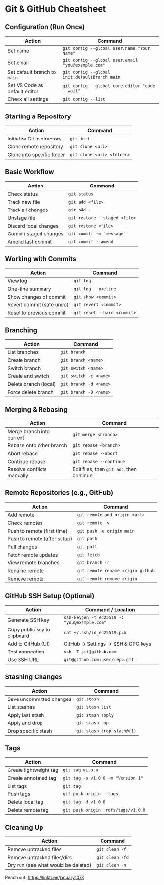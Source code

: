 # Git & GitHub Cheatsheet

## Configuration (Run Once)

| Action                        | Command                                            |
| ----------------------------- | -------------------------------------------------- |
| Set name                      | `git config --global user.name "Your Name"`        |
| Set email                     | `git config --global user.email "you@example.com"` |
| Set default branch to `main`  | `git config --global init.defaultBranch main`      |
| Set VS Code as default editor | `git config --global core.editor "code --wait"`    |
| Check all settings            | `git config --list`                                |

## Starting a Repository

| Action                      | Command                    |
| --------------------------- | -------------------------- |
| Initialize Git in directory | `git init`                 |
| Clone remote repository     | `git clone <url>`          |
| Clone into specific folder  | `git clone <url> <folder>` |

## Basic Workflow

| Action                | Command                       |
| --------------------- | ----------------------------- |
| Check status          | `git status`                  |
| Track new file        | `git add <file>`              |
| Track all changes     | `git add .`                   |
| Unstage file          | `git restore --staged <file>` |
| Discard local changes | `git restore <file>`          |
| Commit staged changes | `git commit -m "message"`     |
| Amend last commit     | `git commit --amend`          |

## Working with Commits

| Action                    | Command                     |
| ------------------------- | --------------------------- |
| View log                  | `git log`                   |
| One-line summary          | `git log --oneline`         |
| Show changes of commit    | `git show <commit>`         |
| Revert commit (safe undo) | `git revert <commit>`       |
| Reset to previous commit  | `git reset --hard <commit>` |

## Branching

| Action                | Command                |
| --------------------- | ---------------------- |
| List branches         | `git branch`           |
| Create branch         | `git branch <name>`    |
| Switch branch         | `git switch <name>`    |
| Create and switch     | `git switch -c <name>` |
| Delete branch (local) | `git branch -d <name>` |
| Force delete branch   | `git branch -D <name>` |

## Merging & Rebasing

| Action                     | Command                                   |
| -------------------------- | ----------------------------------------- |
| Merge branch into current  | `git merge <branch>`                      |
| Rebase onto other branch   | `git rebase <branch>`                     |
| Abort rebase               | `git rebase --abort`                      |
| Continue rebase            | `git rebase --continue`                   |
| Resolve conflicts manually | Edit files, then `git add`, then continue |

## Remote Repositories (e.g., GitHub)

| Action                       | Command                           |
| ---------------------------- | --------------------------------- |
| Add remote                   | `git remote add origin <url>`     |
| Check remotes                | `git remote -v`                   |
| Push to remote (first time)  | `git push -u origin main`         |
| Push to remote (after setup) | `git push`                        |
| Pull changes                 | `git pull`                        |
| Fetch remote updates         | `git fetch`                       |
| View remote branches         | `git branch -r`                   |
| Rename remote                | `git remote rename origin github` |
| Remove remote                | `git remote remove origin`        |

## GitHub SSH Setup (Optional)

| Action                       | Command / Location                           |
| ---------------------------- | -------------------------------------------- |
| Generate SSH key             | `ssh-keygen -t ed25519 -C "you@example.com"` |
| Copy public key to clipboard | `cat ~/.ssh/id_ed25519.pub`                  |
| Add to GitHub (UI)           | GitHub → Settings → SSH & GPG keys           |
| Test connection              | `ssh -T git@github.com`                      |
| Use SSH URL                  | `git@github.com:user/repo.git`               |

## Stashing Changes

| Action                   | Command                    |
| ------------------------ | -------------------------- |
| Save uncommitted changes | `git stash`                |
| List stashes             | `git stash list`           |
| Apply last stash         | `git stash apply`          |
| Apply and drop           | `git stash pop`            |
| Drop specific stash      | `git stash drop stash@{1}` |

## Tags

| Action                 | Command                             |
| ---------------------- | ----------------------------------- |
| Create lightweight tag | `git tag v1.0.0`                    |
| Create annotated tag   | `git tag -a v1.0.0 -m "Version 1"`  |
| List tags              | `git tag`                           |
| Push tags              | `git push origin --tags`            |
| Delete local tag       | `git tag -d v1.0.0`                 |
| Delete remote tag      | `git push origin :refs/tags/v1.0.0` |

## Cleaning Up

| Action                              | Command         |
| ----------------------------------- | --------------- |
| Remove untracked files              | `git clean -f`  |
| Remove untracked files/dirs         | `git clean -fd` |
| Dry run (see what would be deleted) | `git clean -n`  |

Reach out: https://linktr.ee/january1073
